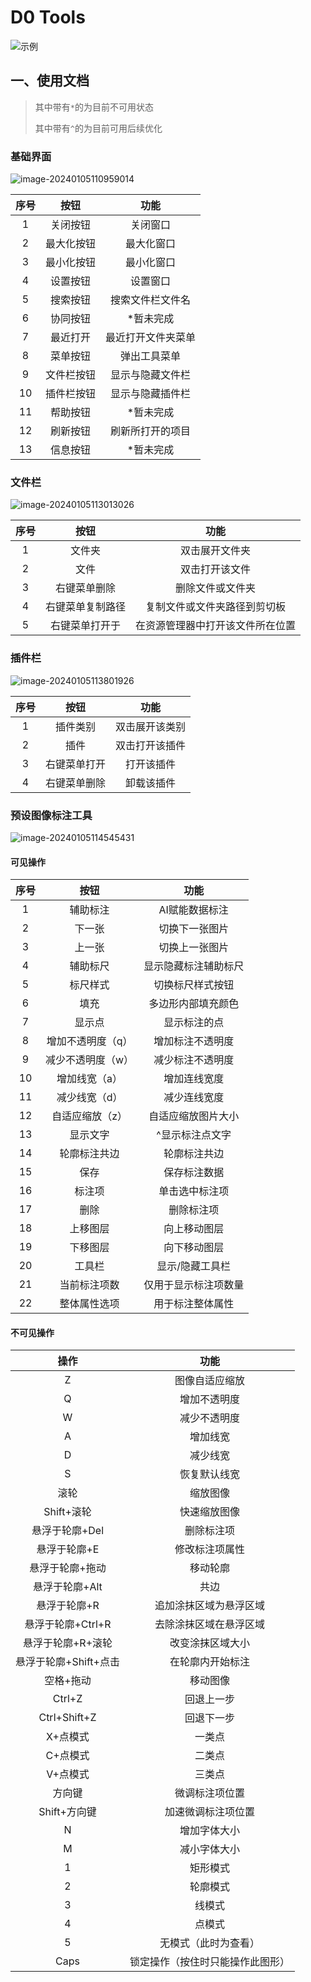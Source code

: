 # D0 Tools

![示例](document/home.png)

## 一、使用文档

> 其中带有`*`的为目前不可用状态
>
> 其中带有`^`的为目前可用后续优化

### 基础界面

![image-20240105110959014](document/image-20240105110959014.png)



| 序号 |    按钮    |        功能        |
| :--: | :--------: | :----------------: |
|  1   |  关闭按钮  |      关闭窗口      |
|  2   | 最大化按钮 |     最大化窗口     |
|  3   | 最小化按钮 |     最小化窗口     |
|  4   |  设置按钮  |      设置窗口      |
|  5   |  搜索按钮  |  搜索文件栏文件名  |
|  6   |  协同按钮  |     *暂未完成      |
|  7   |  最近打开  | 最近打开文件夹菜单 |
|  8   |  菜单按钮  |    弹出工具菜单    |
|  9   | 文件栏按钮 |  显示与隐藏文件栏  |
|  10  | 插件栏按钮 |  显示与隐藏插件栏  |
|  11  |  帮助按钮  |     *暂未完成      |
|  12  |  刷新按钮  |  刷新所打开的项目  |
|  13  |  信息按钮  |     *暂未完成      |



### 文件栏

![image-20240105113013026](document/image-20240105113013026.png)



| 序号 |       按钮       |               功能               |
| :--: | :--------------: | :------------------------------: |
|  1   |      文件夹      |          双击展开文件夹          |
|  2   |       文件       |          双击打开该文件          |
|  3   |   右键菜单删除   |         删除文件或文件夹         |
|  4   | 右键菜单复制路径 |   复制文件或文件夹路径到剪切板   |
|  5   |  右键菜单打开于  | 在资源管理器中打开该文件所在位置 |

### 插件栏

![image-20240105113801926](document/image-20240105113801926.png)

| 序号 |     按钮     |      功能      |
| :--: | :----------: | :------------: |
|  1   |   插件类别   | 双击展开该类别 |
|  2   |     插件     | 双击打开该插件 |
|  3   | 右键菜单打开 |   打开该插件   |
|  4   | 右键菜单删除 |   卸载该插件   |



### 预设图像标注工具

![image-20240105114545431](document/image-20240105114545431.png)

#### 可见操作

| 序号 |       按钮        |         功能         |
| :--: | :---------------: | :------------------: |
|  1   |     辅助标注      |    AI赋能数据标注    |
|  2   |      下一张       |    切换下一张图片    |
|  3   |      上一张       |    切换上一张图片    |
|  4   |     辅助标尺      | 显示隐藏标注辅助标尺 |
|  5   |     标尺样式      |   切换标尺样式按钮   |
|  6   |       填充        |  多边形内部填充颜色  |
|  7   |      显示点       |     显示标注的点     |
|  8   | 增加不透明度（q） |   增加标注不透明度   |
|  9   | 减少不透明度（w） |   减少标注不透明度   |
|  10  |   增加线宽（a）   |     增加连线宽度     |
|  11  |   减少线宽（d）   |     减少连线宽度     |
|  12  |  自适应缩放（z）  |  自适应缩放图片大小  |
|  13  |     显示文字      |   ^显示标注点文字    |
|  14  |   轮廓标注共边    |     轮廓标注共边     |
|  15  |       保存        |     保存标注数据     |
|  16  |      标注项       |    单击选中标注项    |
|  17  |       删除        |      删除标注项      |
|  18  |     上移图层      |     向上移动图层     |
|  19  |     下移图层      |     向下移动图层     |
|  20  |      工具栏       |   显示/隐藏工具栏    |
|  21  |   当前标注项数    | 仅用于显示标注项数量 |
|  22  |   整体属性选项    |   用于标注整体属性   |

#### 不可见操作

|       操作       |        功能        |
|:--------------:|:----------------:|
|       Z        |     图像自适应缩放      |
|       Q        |      增加不透明度      |
|       W        |      减少不透明度      |
|       A        |       增加线宽       |
|       D        |       减少线宽       |
|       S        |      恢复默认线宽      |
|       滚轮       |       缩放图像       |
|    Shift+滚轮    |      快速缩放图像      |
|   悬浮于轮廓+Del    |      删除标注项       |
|    悬浮于轮廓+E     |     修改标注项属性      |
|    悬浮于轮廓+拖动    |       移动轮廓       |
|   悬浮于轮廓+Alt    |        共边        |
|    悬浮于轮廓+R     |   追加涂抹区域为悬浮区域    |
|  悬浮于轮廓+Ctrl+R  |   去除涂抹区域在悬浮区域    |
|   悬浮于轮廓+R+滚轮   |     改变涂抹区域大小     |
| 悬浮于轮廓+Shift+点击 |     在轮廓内开始标注     |
|     空格+拖动      |       移动图像       |
|     Ctrl+Z     |      回退上一步       |
|  Ctrl+Shift+Z  |      回退下一步       |
|     X+点模式      |       一类点        |
|     C+点模式      |       二类点        |
|     V+点模式      |       三类点        |
|      方向键       |     微调标注项位置      |
|   Shift+方向键    |    加速微调标注项位置     |
|       N        |      增加字体大小      |
|       M        |      减小字体大小      |
|       1        |       矩形模式       |
|       2        |       轮廓模式       |
|       3        |       线模式        |
|       4        |       点模式        |
|       5        |    无模式（此时为查看）    |
|      Caps      | 锁定操作（按住时只能操作此图形） |


